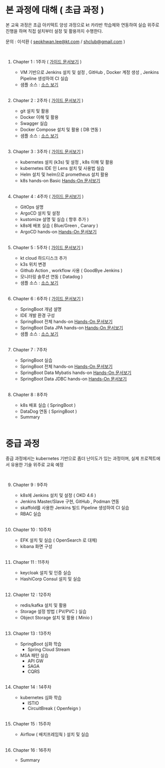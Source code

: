 # 본 과정에 대해  ( 초급 과정 )
 
본 교육 과정은 초급 아키텍트 양성 과정으로 kt 카라반 학습체와 연동하여 
실습 위주로 진행을 하며 직접 설치부터 설정 및 활용까지 수행한다.   

문의 :  이석환 ( seokhwan.lee@kt.com / shclub@gmail.com )

<br/>

1. Chapter 1 : 1주차  ( [가이드 문서보기](./chapter1.md) )  
     - VM 기반으로 Jenkins 설치 및 설정 , GitHub , Docker 계정 생성 , Jenkins Pipeline 생성하여 CI 실습  
     - 샘플 소스 : [ 소스 보기 ](https://github.com/shclub/edu1)  

     <br/>
2. Chapter 2 : 2주차  ( [가이드 문서보기](./chapter2.md) )    
     - git 설치 및 활용 
     - Docker 이해 및 활용 
     - Swagger 실습 
     - Docker Compose 설치 및 활용 ( DB 연동 )  
     - 샘플 소스 : [ 소스 보기 ](https://github.com/shclub/edu2)  

     <br/>

3. Chapter 3 : 3주차   ( [가이드 문서보기](./chapter3.md) )    
     - kubernetes 설치 (k3s) 및 설정 , k8s 이해 및 활용
     - kubernetes IDE 인 Lens 설치 및 사용법 실습   
     - Helm 설치 및 helm으로 prometheus 설치 활용
     - k8s hands-on Basic [ Hands-On 문서보기 ](./k8s_basic_hands_on.md)  

     <br/>

4. Chapter 4 : 4주차   ( [가이드 문서보기](./chapter4.md) ) 
     - GitOps 설명 
     - ArgoCD 설치 및 설정 
     - kustomize 설명 및 실습 ( 향후 추가 )
     - k8s에 배포 실습 ( Blue/Green , Canary )  
     - ArgoCD hands-on [ Hands-On 문서보기 ](./argocd_hands_on.md)  

     <br/>


5. Chapter 5 : 5주차   ( [가이드 문서보기](./chapter5.md) ) 
     - kt cloud 하드디스크 추가
     - k3s 위치 변경
     - Github Action , workflow 사용 ( GoodBye Jenkins )
     - 모니터링 솔루션 연동 ( Datadog ) 
     - 샘플 소스 : [ 소스 보기 ](https://github.com/shclub/edu7)  

     <br/>

6. Chapter 6 : 6주차    ( [가이드 문서보기](./chapter6.md) ) 
     - SpringBoot 개념 설명 
     - IDE 개발 환경 구성 
     - SpringBoot 전체 hands-on [ Hands-On 문서보기 ](./springboot_hands_on.md)       
     - SpringBoot Data JPA hands-on [ Hands-On 문서보기 ](./springboot_hands_on_jpa.md)
     - 샘플 소스 : [ 소스 보기 ](https://github.com/shclub/edu9)  
 
     <br/>

7. Chapter 7 : 7주차  
     - SpringBoot 실습  
     - SpringBoot 전체 hands-on [ Hands-On 문서보기 ](./springboot_hands_on.md)  
     - SpringBoot Data Mybatis hands-on [ Hands-On 문서보기 ](./springboot_hands_on_mybatis.md) 
     - SpringBoot Data JDBC hands-on [ Hands-On 문서보기 ](./springboot_hands_on_jdbc.md) 

     <br/>

8. Chapter 8 : 8주차  
     - k8s 배포 실습 ( SpringBoot )
     - DataDog 연동 ( SpringBoot )
     - Summary


     <br/>

# 중급 과정

 
중급 과정에서는 kubernetes 기반으로 좀더 난이도가 있는 과정이며, 실제 프로젝트에서 유용한 기술 위주로 교육 예정 

<br/>

9. Chapter 9 : 9주차  
     - k8s에 Jenkins 설치 및 설정 ( OKD 4.6 )
     - Jenkins Master/Slave 구현, GitHub , Podman 연동 
     - skaffold를 사용한 Jenkins 빌드 Pipeline 생성하여 CI 실습 
     - RBAC 실습 
 
     <br/>

10. Chapter 10 : 10주차 
     - EFK 설치 및 실습 ( OpenSearch 로 대체)
     - kibana 화면 구성

     <br/>

11. Chapter 11 : 11주차 
     - keycloak 설치 및 인증 실습
     - HashiCorp Consul 설치 및 실습

     <br/>

12. Chapter 12 : 12주차 
     - redis/kafka 설치 및 활용 
     - Storage 설정 방법 ( PV/PVC ) 실습 
     - Object Storage 설치 및 활용 ( Minio )

     <br/>

13. Chapter 13 : 13주차
     - SpringBoot 심화 학습  
          - Spring Cloud Stream
     - MSA 패턴 실습
          - API GW
          - SAGA
          - CQRS

     <br/>

14. Chapter 14 : 14주차
     - kubernetes 심화 학습
          - ISTIO
          - CircuitBreak ( Openfeign ) 

     <br/>

15. Chapter 15 : 15주차 
     - Airflow ( 배치프레임웍 ) 설치 및 실습

     <br/>

16. Chapter 16 : 16주차 
     -  Summary

     <br/>
